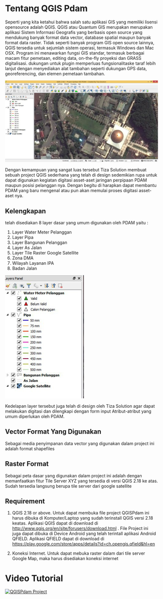# Tentang QGIS Pdam
Seperti yang kita ketahui bahwa salah satu aplikasi GIS yang memiliki lisensi opensource adalah QGIS. QGIS atau Quantum GIS merupakan merupakan aplikasi Sistem Informasi Geografis  yang berbasis open source yang mendukung banyak format data vector, database spatial maupun banyak format data raster. Tidak seperti banyak program GIS open source lainnya, QGIS tersedia untuk sejumlah sistem operasi, termasuk Windows dan Mac OSX. Program ini menawarkan fungsi GIS standar, termasuk berbagai macam fitur pemetaan, editing data, on-the-fly proyeksi dan GRASS digitalisasi. dukungan untuk plugin memperluas fungsionalitaske taraf lebih lanjut dengan menyediakan alat tambahan seperti dukungan GPS data, georeferencing, dan elemen pemetaan tambahan.

![Alt text](/screenshot/gispdam1.jpg?raw=true)

Dengan kemampuan yang sangat luas tersebut Tiza Solution membuat sebuah project QGIS sederhana yang telah di design sedemikian rupa untuk dapat digunakan kegiatan digitasi asset-aset jaringan perpipaan PDAM maupun posisi pelanggan nya. Dengan begitu di harapkan dapat membantu PDAM yang baru mengenal atau pun akan memulai proses digitasi asset-aset nya.

## Kelengkapan
telah disediakan 8 layer dasar yang umum digunakan oleh PDAM yaitu :
1.	Layer Water Meter Pelanggan
2.	Layer Pipa
3.	Layer Bangunan Pelanggan
4.	Layer As Jalan
5.	Layer Tile Raster Google Satellite
6.  Zona DMA
7.  Wilayah Layanan IPA
8.  Badan Jalan

![Alt text](/screenshot/gispdam2.jpg?raw=true)

Kedelapan layer tersebut juga telah di design oleh Tiza Solution agar dapat melakukan digitasi dan dilengkapi dengan form input Atribut-atribut yang umum diperlukan oleh PDAM.

## Vector Format Yang Digunakan
Sebagai media penyimpanan data vector yang digunakan dalam project ini adalah format shapefiles

## Raster Format
Sebagai peta dasar yang digunakan dalam project ini adalah dengan memanfaatkan fitur Tile Server XYZ yang tersedia di versi QGIS 2.18 ke atas. Sudah tersedia langsung berupa tile server dari  google satellite

## Requirement
1.	QGIS 2.18 or above. Untuk dapat membuka file project QGISPdam ini harus dibuka di Komputer/Laptop yang sudah terinstall QGIS versi 2.18 keatas.
Aplikasi QGIS dapat di download di http://www.qgis.org/en/site/forusers/download.html .
File Project ini juga dapat dibuka di Device Android yang telah terintall aplikasi Android QFIELD. Aplikasi QFIELD dapat di download di https://play.google.com/store/apps/details?id=ch.opengis.qfield&hl=en

2.	Koneksi Internet. Untuk dapat mebuka raster dalam dari tile server Google Map, maka harus disediakan koneksi internet

# Video Tutorial
[![QGISPdam Project](https://img.youtube.com/vi/6ye9n-wvUF8/0.jpg)](https://www.youtube.com/watch?v=6ye9n-wvUF8 "QGISPdam Project")
